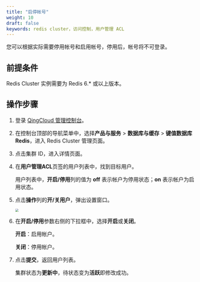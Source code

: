 ```yaml
---
title: "启停帐号" 
weight: 10
draft: false
keywords: redis cluster，访问控制，用户管理 ACL
---
```


您可以根据实际需要停用帐号和启用帐号，停用后，帐号将不可登录。

## 前提条件

Redis Cluster 实例需要为 Redis 6.* 或以上版本。

## 操作步骤

1. 登录  [QingCloud 管理控制台](https://console.qingcloud.com/login)。

2. 在控制台顶部的导航菜单中，选择**产品与服务** > **数据库与缓存** > **键值数据库 Redis**，进入 Redis Cluster 管理页面。

3. 点击集群 ID，进入详情页面。

4. 在**用户管理ACL**页签的用户列表中，找到目标用户。

   用户列表中，**开启/停用**列的值为 **off** 表示帐户为停用状态；**on** 表示帐户为启用状态。

5. 点击**操作**列的**开/关用户**，弹出设置窗口。

   <img src="../../../_images/enable_acl_user.png" style="zoom:50%;" />

6. 在**开启/停用**参数右侧的下拉框中，选择**开启**或**关闭**。

   **开启**：启用帐户。

   **关闭**：停用帐户。

7. 点击**提交**，返回用户列表。

   集群状态为**更新中**，待状态变为**活跃**即修改成功。

